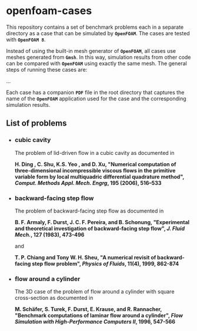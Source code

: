 # openfoam-cases
This repository contains a set of benchmark problems each in a separate directory as a case that can be simulated by **`OpenFOAM`**. The cases are tested with **`OpenFOAM 8`**.

Instead of using the built-in mesh generator of **`OpenFOAM`**, all cases use meshes generated from **`Gmsh`**. In this way, simulation results from other code can be compared with **`OpenFOAM`** using exactly the same mesh. The general steps of running these cases are:

...

Each case has a companion **`PDF`** file in the root directory that captures the name of the **`OpenFOAM`** application used for the case and the corresponding simulation results.

## List of problems

- ### cubic cavity

  The problem of lid-driven flow in a cubic cavity as documented in

  **H. Ding , C. Shu, K.S. Yeo , and D. Xu, "Numerical computation of three-dimensional incompressible viscous flows in the primitive variable form by local multiquadric differential quadrature method", *Comput. Methods Appl. Mech. Engrg*, 195 (2006), 516–533**

- ### backward-facing step flow

  The problem of backward-facing step flow as documented in

  **B. F. Armaly, F. Durst, J. C. F. Pereira, and B. Schonung, "Experimental and theoretical investigation of backward-facing step flow", *J. Fluid Mech.*, 127 (1983), 473-496**

  and

  **T. P. Chiang and Tony W. H. Sheu, "A numerical revisit of backward-facing step flow problem", *Physics of Fluids*, 11(4), 1999, 862-874**

- ### flow around a cylinder

  The 3D case of the problem of flow around a cylinder with square cross-section as documented in

  **M. Schäfer, S. Turek, F. Durst, E. Krause, and R. Rannacher, "Benchmark computations of laminar flow around a cylinder", *Flow Simulation with High-Performance Computers II*, 1996, 547-566**
